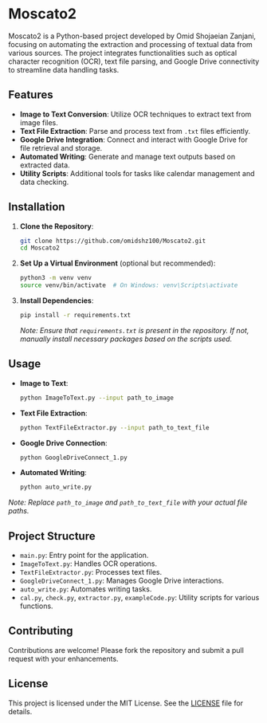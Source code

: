 # Moscato2

Moscato2 is a Python-based project developed by Omid Shojaeian Zanjani, focusing on automating the extraction and processing of textual data from various sources. The project integrates functionalities such as optical character recognition (OCR), text file parsing, and Google Drive connectivity to streamline data handling tasks.

## Features

* **Image to Text Conversion**: Utilize OCR techniques to extract text from image files.
* **Text File Extraction**: Parse and process text from `.txt` files efficiently.
* **Google Drive Integration**: Connect and interact with Google Drive for file retrieval and storage.
* **Automated Writing**: Generate and manage text outputs based on extracted data.
* **Utility Scripts**: Additional tools for tasks like calendar management and data checking.

## Installation

1. **Clone the Repository**:

   ```bash
   git clone https://github.com/omidshz100/Moscato2.git
   cd Moscato2
   ```

2. **Set Up a Virtual Environment** (optional but recommended):

   ```bash
   python3 -m venv venv
   source venv/bin/activate  # On Windows: venv\Scripts\activate
   ```

3. **Install Dependencies**:

   ```bash
   pip install -r requirements.txt
   ```

   *Note: Ensure that `requirements.txt` is present in the repository. If not, manually install necessary packages based on the scripts used.*

## Usage

* **Image to Text**:

  ```bash
  python ImageToText.py --input path_to_image
  ```

* **Text File Extraction**:

  ```bash
  python TextFileExtractor.py --input path_to_text_file
  ```

* **Google Drive Connection**:

  ```bash
  python GoogleDriveConnect_1.py
  ```

* **Automated Writing**:

  ```bash
  python auto_write.py
  ```

*Note: Replace `path_to_image` and `path_to_text_file` with your actual file paths.*

## Project Structure

* `main.py`: Entry point for the application.
* `ImageToText.py`: Handles OCR operations.
* `TextFileExtractor.py`: Processes text files.
* `GoogleDriveConnect_1.py`: Manages Google Drive interactions.
* `auto_write.py`: Automates writing tasks.
* `cal.py`, `check.py`, `extractor.py`, `exampleCode.py`: Utility scripts for various functions.

## Contributing

Contributions are welcome! Please fork the repository and submit a pull request with your enhancements.

## License

This project is licensed under the MIT License. See the [LICENSE](LICENSE) file for details.

